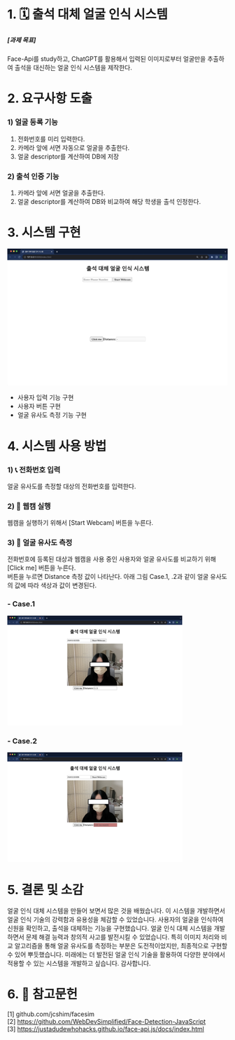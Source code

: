 # 1. 🗓 출석 대체 얼굴 인식 시스템
##### [과제 목표] 
Face-Api를 study하고, ChatGPT를 활용해서
입력된 이미지로부터 얼굴만을 추출하여 출석을 대신하는 얼굴 인식 시스템을 제작한다.


# 2. 요구사항 도출
### 1) 얼굴 등록 기능
1. 전화번호를 미리 입력한다.
2. 카메라 앞에 서면 자동으로 얼굴을 추출한다.
3. 얼굴 descriptor를 계산하여 DB에 저장


### 2) 출석 인증 기능
1. 카메라 앞에 서면 얼굴을 추출한다.
2. 얼굴 descriptor를 계산하여 DB와 비교하여 해당 학생을 출석 인정한다.

# 3. 시스템 구현 
<img src="https://raw.githubusercontent.com/SeoyeongShin/2023_1Graphics/main/img/faceSIM/faceS1.jpg"></img>
<br>
- 사용자 입력 기능 구현 
- 사용자 버튼 구현
- 얼굴 유사도 측정 기능 구현

# 4. 시스템 사용 방법
### 1) 📞 전화번호 입력 
얼굴 유사도를 측정할 대상의 전화번호를 입력한다.
### 2) 📸 웹캠 실행
웹캠을 실행하기 위해서 [Start Webcam] 버튼을 누른다. 
### 3) 👥 얼굴 유사도 측정
전화번호에 등록된 대상과 웹캠을 사용 중인 사용자와 얼굴 유사도를 비교하기 위해 [Click me] 버튼을 누른다.
<br>
버튼을 누르면 Distance 측정 값이 나타난다. 
아래 그림 Case.1, .2과 같이 얼굴 유사도의 값에 따라 색상과 값이 변경된다. 

### - Case.1
<img src="https://raw.githubusercontent.com/SeoyeongShin/2023_1Graphics/main/img/faceSIM/faceS2.jpg" width="400px" height="250px"></img>
### - Case.2
<img src="https://raw.githubusercontent.com/SeoyeongShin/2023_1Graphics/main/img/faceSIM/faceS3.jpg" width="400px" height="250px"></img>

# 5. 결론 및 소감
얼굴 인식 대체 시스템을 만들어 보면서 많은 것을 배웠습니다. 이 시스템을 개발하면서 얼굴 인식 기술의 강력함과 유용성을 체감할 수 있었습니다. 
사용자의 얼굴을 인식하여 신원을 확인하고, 출석을 대체하는 기능을 구현했습니다. 
얼굴 인식 대체 시스템을 개발하면서 문제 해결 능력과 창의적 사고를 발전시킬 수 있었습니다. 특히 이미지 처리와 비교 알고리즘을 통해 얼굴 유사도를 측정하는 부분은 도전적이었지만, 최종적으로 구현할 수 있어 뿌듯했습니다. 미래에는 더 발전된 얼굴 인식 기술을 활용하여 다양한 분야에서 적용할 수 있는 시스템을 개발하고 싶습니다. 감사합니다. 


# 6. 📂 참고문헌
[1] github.com/jcshim/facesim
<br>
[2] https://github.com/WebDevSimplified/Face-Detection-JavaScript
<br>
[3] https://justadudewhohacks.github.io/face-api.js/docs/index.html
<br>

